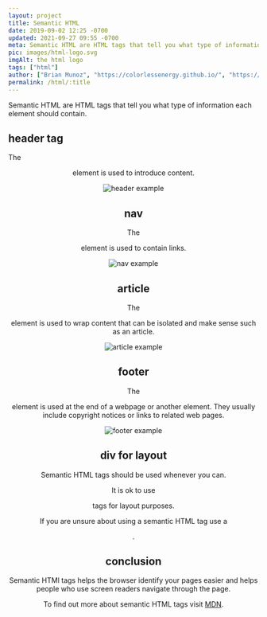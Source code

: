 ```yaml
---
layout: project
title: Semantic HTML
date: 2019-09-02 12:25 -0700
updated: 2021-09-27 09:55 -0700
meta: Semantic HTML are HTML tags that tell you what type of information each element should contain.
pic: images/html-logo.svg
imgAlt: the html logo
tags: ["html"]
author: ["Brian Munoz", "https://colorlessenergy.github.io/", "https://github.com/colorlessenergy"]
permalink: /html/:title
---
```


Semantic HTML are HTML tags that tell you what type of information each element should contain.

## header tag

The <code class="highlight__code"><header></code> element is used to introduce content.

<div class="center">
  <img src="{{ site.baseurl }}/images/semantic-html/header-example.png" alt="header example" title="header example">
</div>

## nav

The <code class="highlight__code"><nav></code> element is used to contain links. 

<div class="center">
  <img src="{{ site.baseurl }}/images/semantic-html/nav-example.png" alt="nav example" title="nav example">
</div>

## article

The <code class="highlight__code"><article></code> element is used to wrap content that can be isolated and make sense such as an article.

<div class="center">
  <img src="{{ site.baseurl }}/images/semantic-html/article-example.png" alt="article example" title="article example">
</div>

## footer 

The <code class="highlight__code"><footer></code> element is used at the end of a webpage or another element. They usually include copyright notices or links to related web pages.

<div class="center">
  <img src="{{ site.baseurl }}/images/semantic-html/footer-example.png" alt="footer example" title="footer example">
</div>


## div for layout

Semantic HTML tags should be used whenever you can. 

It is ok to use <code class="highlight__code"><div></code> tags for layout purposes.

If you are unsure about using a semantic HTML tag use a <code class="highlight__code"><div></code>.

## conclusion

Semantic HTMl tags helps the browser identify your pages easier and helps people who use screen readers navigate through the page.

To find out more about semantic HTML tags visit [MDN](https://developer.mozilla.org/en-US/docs/Glossary/Semantics).